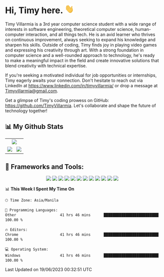 <h1> Hi, Timy here. <img src="./assets/wave.gif" width="30px" height="30px"></h1> 


Timy Villarmia is a 3rd year computer science student with a wide range of interests in software engineering, theoretical computer science, human-computer interaction, and all things tech. He is an avid learner who thrives on continuous improvement, always seeking to expand his knowledge and sharpen his skills. Outside of coding, Timy finds joy in playing video games and expressing his creativity through art. With a strong foundation in computer science and a well-rounded approach to technology, he's ready to make a meaningful impact in the field and create innovative solutions that blend creativity with technical expertise.

If you're seeking a motivated individual for job opportunities or internships, Timy eagerly awaits your connection. Don't hesitate to reach out via LinkedIn at https://www.linkedin.com/in/timyvillarmia/ or drop a message at Timyvillarmia@gmail.com. 

Get a glimpse of Timy's coding prowess on GitHub: https://github.com/TimyVillarmia. Let's collaborate and shape the future of technology together!
<!-- 
![](http://github-profile-summary-cards.vercel.app/api/cards/profile-details?username=TimyVillarmia&theme=github_dark)
![](http://github-profile-summary-cards.vercel.app/api/cards/repos-per-language?username=TimyVillarmia&theme=github_dark)
![](http://github-profile-summary-cards.vercel.app/api/cards/most-commit-language?username=TimyVillarmia&theme=github_dark)
![](http://github-profile-summary-cards.vercel.app/api/cards/stats?username=TimyVillarmia&theme=github_dark)
![](http://github-profile-summary-cards.vercel.app/api/cards/productive-time?username=TimyVillarmia&theme=github_dark&utcOffset=8) -->

## 📊 My Github Stats
<table align="center" width="100%"> 
  <tr> 
    <td align="center" colspan="2"> 
     <img src="https://github-profile-summary-cards.vercel.app/api/cards/profile-details?username=TimyVillarmia&theme=dark"/>
    </td> 
  </tr> 
 
   <tr> 
    <td align="center"> 
      <img src="https://github-readme-stats.vercel.app/api?username=TimyVillarmia&show_icons=true&theme=dark">
    </td> 
    <td align="center">
     <a href="https://github.com/anuraghazra/github-readme-stats">
      <img src="https://github-readme-stats.vercel.app/api/top-langs/?username=TimyVillarmia&layout=compact&theme=dark" />
     </a>
    </td> 
   </tr> 
</table>

## 🚀 Frameworks and Tools:
<p align="center">
 <img src="https://img.shields.io/badge/React-20232A?style=for-the-badge&logo=react&logoColor=61DAFB"/>
 <img src="https://img.shields.io/badge/Vite-B73BFE?style=for-the-badge&logo=vite&logoColor=FFD62E"/>
 <img src="https://img.shields.io/badge/Bootstrap-563D7C?style=for-the-badge&logo=bootstrap&logoColor=white"/>
 <img src="https://img.shields.io/badge/Microsoft%20SQL%20Server-CC2927?style=for-the-badge&logo=microsoft%20sql%20server&logoColor=white"/>
 <img src="https://img.shields.io/badge/VSCode-0078D4?style=for-the-badge&logo=visual%20studio%20code&logoColor=white"/>
 <img src="https://img.shields.io/badge/Visual_Studio-5C2D91?style=for-the-badge&logo=visual%20studio&logoColor=white"/>
 <img src="https://img.shields.io/badge/PyCharm-000000.svg?&style=for-the-badge&logo=PyCharm&logoColor=white"/>
 <img src="https://img.shields.io/badge/GIT-E44C30?style=for-the-badge&logo=git&logoColor=white"/>
 <img src="https://img.shields.io/badge/Jupyter-F37626.svg?&style=for-the-badge&logo=Jupyter&logoColor=white"/>
 <img src="https://img.shields.io/badge/Figma-F24E1E?style=for-the-badge&logo=figma&logoColor=white"/>
 <img src="https://img.shields.io/badge/.NET-512BD4?style=for-the-badge&logo=dotnet&logoColor=white"/>
 <img src="https://img.shields.io/badge/Windows-0078D6?style=for-the-badge&logo=windows&logoColor=white"/>

</p>






<!--START_SECTION:waka-->
📊 **This Week I Spent My Time On** 

```text
🕑︎ Time Zone: Asia/Manila

💬 Programming Languages: 
Other                    41 hrs 46 mins      █████████████████████████   100.00 % 

🔥 Editors: 
Chrome                   41 hrs 46 mins      █████████████████████████   100.00 % 

💻 Operating System: 
Windows                  41 hrs 46 mins      █████████████████████████   100.00 % 
```


 Last Updated on 19/06/2023 00:32:51 UTC
<!--END_SECTION:waka--> 




                                                                                                           
                                                               
                                                                                                     

